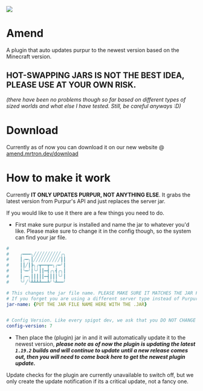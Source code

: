 ![](https://amend.mrtron.dev/images/amendfullcolor.png)

# Amend
A plugin that auto updates purpur to the newest version based on the Minecraft version.
 ## HOT-SWAPPING JARS IS NOT THE BEST IDEA, PLEASE USE AT YOUR OWN RISK. 
 *(there have been no problems though so far based on different types of sized worlds and what else I have tested. Still, be careful anyways :D)*
 
# Download

Currently as of now you can download it on our new website @ [amend.mrtron.dev/download](https://amend.mrtron.dev/download)
 
 # How to make it work
 Currently **IT ONLY UPDATES PURPUR, NOT ANYTHING ELSE**.
 It grabs the latest version from Purpur's API and just replaces the server jar.
 
 If you would like to use it there are a few things you need to do. 
 - First make sure purpur is installed and name the jar to whatever you'd like. Please make sure to change it in the config though, so the system can find your jar file.
 ```yml
#
#    ╭━━━╮╱╱╱╱╱╱╱╱╱╱╭╮
#    ┃╭━╮┃╱╱╱╱╱╱╱╱╱╱┃┃
#    ┃┃╱┃┣╮╭┳━━┳━╮╭━╯┃
#    ┃╰━╯┃╰╯┃┃━┫╭╮┫╭╮┃
#    ┃╭━╮┃┃┃┃┃━┫┃┃┃╰╯┃
#    ╰╯╱╰┻┻┻┻━━┻╯╰┻━━╯

# This changes the jar file name. PLEASE MAKE SURE IT MATCHES THE JAR FILE NAME OR ELSE IT WILL CREATE A NEW JAR FILE.
# If you forget you are using a different server type instead of Purpur and the plugin is running, it will automatically override it to purpur.
jar-name: {PUT THE JAR FILE NAME HERE WITH THE .JAR}


# Config Version. Like every spigot dev, we ask that you DO NOT CHANGE THIS PLEASE.
config-version: 7
```
 - Then place the (plugin) jar in and it will automatically update it to the newest version, ***please note as of now the plugin is updating the latest `1.19.2` builds and will continue to update until a new release comes out, then you will need to come back here to get the newest plugin update.***
 
 Update checks for the plugin are currently unavailable to switch off, but we only create the update notification if its a critical update, not a fancy one.
